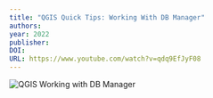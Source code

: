 ```yaml
---
title: "QGIS Quick Tips: Working With DB Manager"
authors: 
year: 2022
publisher: 
DOI: 
URL: https://www.youtube.com/watch?v=qdq9EfJyF08
---
```


![QGIS Working with DB Manager](https://www.youtube.com/watch?v=qdq9EfJyF08)
